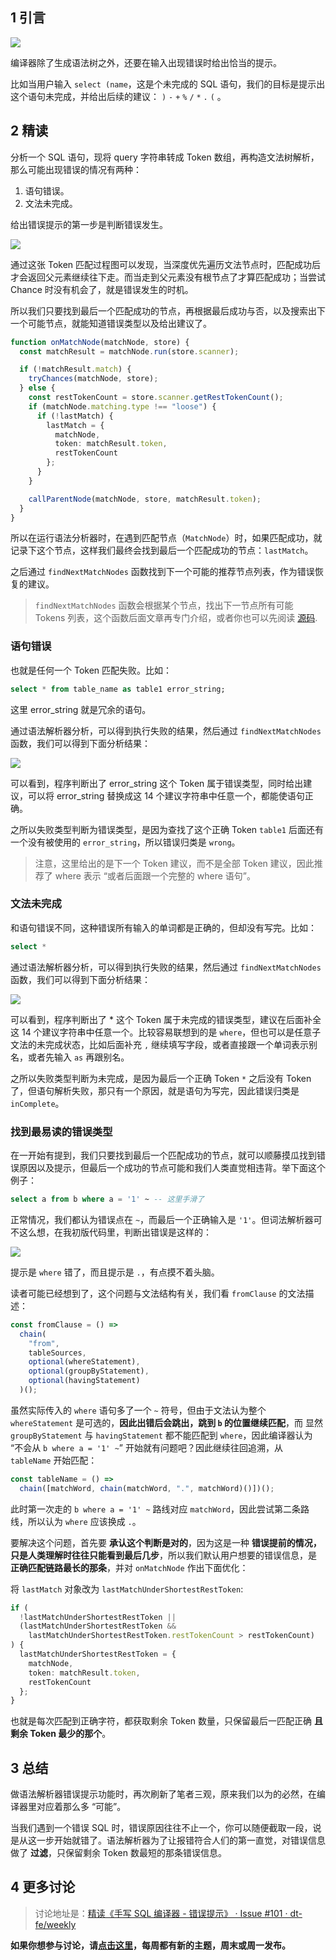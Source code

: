 ## 1 引言

![](https://img.alicdn.com/tfs/TB1f7TquTqWBKNjSZFAXXanSpXa-1522-272.png)

编译器除了生成语法树之外，还要在输入出现错误时给出恰当的提示。

比如当用户输入 `select (name`，这是个未完成的 SQL 语句，我们的目标是提示出这个语句未完成，并给出后续的建议： `)` `-` `+` `%` `/` `*` `.` `(` 。

## 2 精读

分析一个 SQL 语句，现将 query 字符串转成 Token 数组，再构造文法树解析，那么可能出现错误的情况有两种：

1. 语句错误。
2. 文法未完成。

给出错误提示的第一步是判断错误发生。

![](https://img.alicdn.com/tfs/TB1NC7nuTCWBKNjSZFtXXaC3FXa-2474-1950.png)

通过这张 Token 匹配过程图可以发现，当深度优先遍历文法节点时，匹配成功后才会返回父元素继续往下走。而当走到父元素没有根节点了才算匹配成功；当尝试 Chance 时没有机会了，就是错误发生的时机。

所以我们只要找到最后一个匹配成功的节点，再根据最后成功与否，以及搜索出下一个可能节点，就能知道错误类型以及给出建议了。

```typescript
function onMatchNode(matchNode, store) {
  const matchResult = matchNode.run(store.scanner);

  if (!matchResult.match) {
    tryChances(matchNode, store);
  } else {
    const restTokenCount = store.scanner.getRestTokenCount();
    if (matchNode.matching.type !== "loose") {
      if (!lastMatch) {
        lastMatch = {
          matchNode,
          token: matchResult.token,
          restTokenCount
        };
      }
    }

    callParentNode(matchNode, store, matchResult.token);
  }
}
```

所以在运行语法分析器时，在遇到匹配节点（`MatchNode`）时，如果匹配成功，就记录下这个节点，这样我们最终会找到最后一个匹配成功的节点：`lastMatch`。

之后通过 `findNextMatchNodes` 函数找到下一个可能的推荐节点列表，作为错误恢复的建议。

> `findNextMatchNodes` 函数会根据某个节点，找出下一节点所有可能 Tokens 列表，这个函数后面文章再专门介绍，或者你也可以先阅读 [源码](https://github.com/dt-fe/cparser/blob/master/src/parser/chain.ts#L579).

### 语句错误

也就是任何一个 Token 匹配失败。比如：

```sql
select * from table_name as table1 error_string;
```

这里 error_string 就是冗余的语句。

通过语法解析器分析，可以得到执行失败的结果，然后通过 `findNextMatchNodes` 函数，我们可以得到下面分析结果：

![](https://img.alicdn.com/tfs/TB1XE3suqAoBKNjSZSyXXaHAVXa-1148-618.png)

可以看到，程序判断出了 error_string 这个 Token 属于错误类型，同时给出建议，可以将 error_string 替换成这 14 个建议字符串中任意一个，都能使语句正确。

之所以失败类型判断为错误类型，是因为查找了这个正确 Token `table1` 后面还有一个没有被使用的 `error_string`，所以错误归类是 `wrong`。

> 注意，这里给出的是下一个 Token 建议，而不是全部 Token 建议，因此推荐了 where 表示 “或者后面跟一个完整的 where 语句”。

### 文法未完成

和语句错误不同，这种错误所有输入的单词都是正确的，但却没有写完。比如：

```sql
select *
```

通过语法解析器分析，可以得到执行失败的结果，然后通过 `findNextMatchNodes` 函数，我们可以得到下面分析结果：

![](https://img.alicdn.com/tfs/TB1GAQwuOQnBKNjSZFmXXcApVXa-1030-478.png)

可以看到，程序判断出了 \* 这个 Token 属于未完成的错误类型，建议在后面补全这 14 个建议字符串中任意一个。比较容易联想到的是 `where`，但也可以是任意子文法的未完成状态，比如后面补充 `,` 继续填写字段，或者直接跟一个单词表示别名，或者先输入 `as` 再跟别名。

之所以失败类型判断为未完成，是因为最后一个正确 Token `*` 之后没有 Token 了，但语句解析失败，那只有一个原因，就是语句为写完，因此错误归类是 `inComplete`。

### 找到最易读的错误类型

在一开始有提到，我们只要找到最后一个匹配成功的节点，就可以顺藤摸瓜找到错误原因以及提示，但最后一个成功的节点可能和我们人类直觉相违背。举下面这个例子：

```sql
select a from b where a = '1' ~ -- 这里手滑了
```

正常情况，我们都认为错误点在 `~`，而最后一个正确输入是 `'1'`。但词法解析器可不这么想，在我初版代码里，判断出错误是这样的：

![](https://img.alicdn.com/tfs/TB18yMIkNtnkeRjSZSgXXXAuXXa-612-332.png)

提示是 `where` 错了，而且提示是 `.`，有点摸不着头脑。

读者可能已经想到了，这个问题与文法结构有关，我们看 `fromClause` 的文法描述：

```typescript
const fromClause = () =>
  chain(
    "from",
    tableSources,
    optional(whereStatement),
    optional(groupByStatement),
    optional(havingStatement)
  )();
```

虽然实际传入的 `where` 语句多了一个 `~` 符号，但由于文法认为整个 `whereStatement` 是可选的，**因此出错后会跳出，跳到 `b` 的位置继续匹配**，而 显然 `groupByStatement` 与 `havingStatement` 都不能匹配到 `where`，因此编译器认为 “不会从 `b where a = '1' ~`” 开始就有问题吧？因此继续往回追溯，从 `tableName` 开始匹配：

```typescript
const tableName = () =>
  chain([matchWord, chain(matchWord, ".", matchWord)()])();
```

此时第一次走的 `b where a = '1' ~` 路线对应 `matchWord`，因此尝试第二条路线，所以认为 `where` 应该换成 `.`。

要解决这个问题，首先要 **承认这个判断是对的**，因为这是一种 **错误提前的情况，只是人类理解时往往只能看到最后几步**，所以我们默认用户想要的错误信息，是 **正确匹配链路最长的那条**，并对 `onMatchNode` 作出下面优化：

将 `lastMatch` 对象改为 `lastMatchUnderShortestRestToken`:

```typescript
if (
  !lastMatchUnderShortestRestToken ||
  (lastMatchUnderShortestRestToken &&
    lastMatchUnderShortestRestToken.restTokenCount > restTokenCount)
) {
  lastMatchUnderShortestRestToken = {
    matchNode,
    token: matchResult.token,
    restTokenCount
  };
}
```

也就是每次匹配到正确字符，都获取剩余 Token 数量，只保留最后一匹配正确 **且剩余 Token 最少的那个**。

## 3 总结

做语法解析器错误提示功能时，再次刷新了笔者三观，原来我们以为的必然，在编译器里对应着那么多 “可能”。

当我们遇到一个错误 SQL 时，错误原因往往不止一个，你可以随便截取一段，说是从这一步开始就错了。语法解析器为了让报错符合人们的第一直觉，对错误信息做了 **过滤**，只保留剩余 Token 数最短的那条错误信息。

## 4 更多讨论

> 讨论地址是：[精读《手写 SQL 编译器 - 错误提示》 · Issue #101 · dt-fe/weekly](https://github.com/dt-fe/weekly/issues/101)

**如果你想参与讨论，请[点击这里](https://github.com/dt-fe/weekly)，每周都有新的主题，周末或周一发布。**
